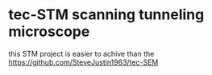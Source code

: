 # tec-STM scanning tunneling microscope

this STM project is easier to achive than the https://github.com/SteveJustin1963/tec-SEM
